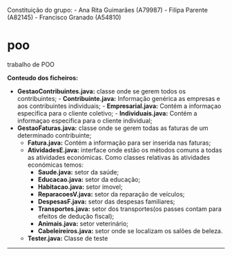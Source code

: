 Constituição do grupo:
	- Ana Rita Guimarães (A79987)
	- Filipa Parente (A82145)
	- Francisco Granado (A54810)

# poo
trabalho de POO

**Conteudo dos ficheiros:**
- **GestaoContribuintes.java:** classe onde se gerem todos os contribuintes;
	  - **Contribuinte.java:** Informação genérica as empresas e aos contribuintes individuais;
  		- **Empresarial.java:** Contém a informaçao especifica para o cliente coletivo;
  		- **Individuais.java:** Contém a informaçao especifica para o cliente individual;
- **GestaoFaturas.java:** classe onde se gerem todas as faturas de um determinado contribuinte;  	
  	- **Fatura.java:** Contém a informação para ser inserida nas faturas;
  	- **AtividadesE.java:** interface onde estão os métodos comuns a todas as atividades económicas. Como classes relativas às atividades económicas temos:
  		- **Saude.java:** setor da saúde;
  		- **Educacao.java:** setor da educação;
  		- **Habitacao.java:** setor imovel;
  		- **ReparacoesV.java:** setor da reparação de veículos;
  		- **DespesasF.java:** setor das despesas familiares;
  		- **Transportes.java:** setor dos transportes(os passes contam para efeitos de dedução fiscal);
  		- **Animais.java:** setor veterinário;
  		- **Cabeleireiros.java:** setor onde se localizam os salões de beleza.
  - **Tester.java:** Classe de teste 

----------------------------------------------------------------
